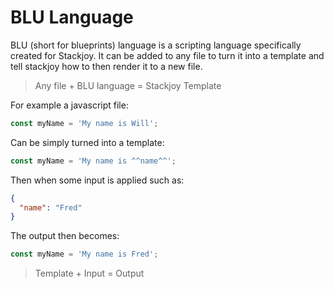 # BLU Language

BLU (short for blueprints) language is a scripting language specifically created for Stackjoy. It can be added to any file to turn it into a template and tell stackjoy how to then render it to a new file. 

> Any file + BLU language = Stackjoy Template

For example a javascript file:

```js
const myName = 'My name is Will';
```

Can be simply turned into a template:

```js
const myName = 'My name is ^^name^^';
```

Then when some input is applied such as:

```json
{
  "name": "Fred"
}
```

The output then becomes:

```js
const myName = 'My name is Fred';
```

> Template + Input = Output
